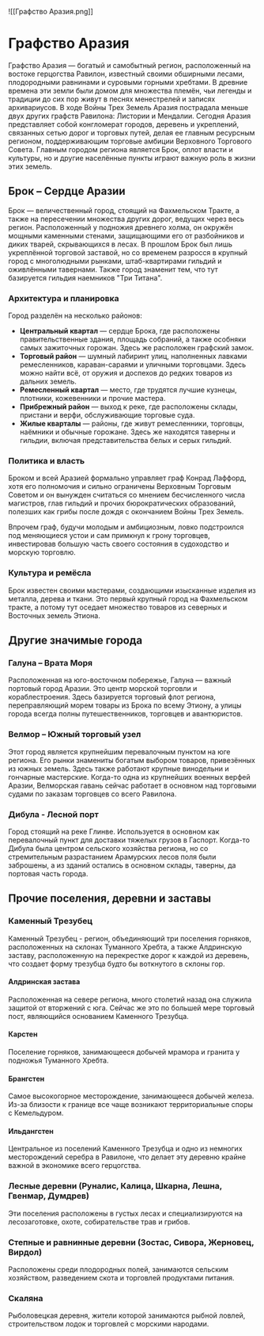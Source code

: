 ![[Графство Аразия.png]]
# Графство Аразия

Графство Аразия — богатый и самобытный регион, расположенный на востоке герцогства Равилон, известный своими обширными лесами, плодородными равнинами и суровыми горными хребтами. В древние времена эти земли были домом для множества племён, чьи легенды и традиции до сих пор живут в песнях менестрелей и записях архивариусов. В ходе Войны Трех Земель Аразия пострадала меньше двух других графств Равилона: Листории и Мендалии. Сегодня Аразия представляет собой конгломерат городов, деревень и укреплений, связанных сетью дорог и торговых путей, делая ее главным ресурсным регионом, поддерживающим торговые амбиции Верховного Торгового Совета. Главным городом региона является Брок, оплот власти и культуры, но и другие населённые пункты играют важную роль в жизни этих земель.

## Брок – Сердце Аразии

Брок — величественный город, стоящий на Фахмельском Тракте, а также на пересечении множества других дорог, ведущих через весь регион. Расположенный у подножия древнего холма, он окружён мощными каменными стенами, защищающими его от разбойников и диких тварей, скрывающихся в лесах. В прошлом Брок был лишь укреплённой торговой заставой, но со временем разросся в крупный город с многолюдными рынками, штаб-квартирами гильдий и оживлёнными тавернами. Также город знаменит тем, что тут базируется гильдия наемников "Три Титана".
### Архитектура и планировка
Город разделён на несколько районов:
- **Центральный квартал** — сердце Брока, где расположены правительственные здания, площадь собраний, а также особняки самых зажиточных горожан. Здесь же расположен графский замок.
- **Торговый район** — шумный лабиринт улиц, наполненных лавками ремесленников, караван-сараями и уличными торговцами. Здесь можно найти всё, от оружия и доспехов до редких товаров из дальних земель.
- **Ремесленный квартал** — место, где трудятся лучшие кузнецы, плотники, кожевенники и прочие мастера.
- **Прибрежный район** — выход к реке, где расположены склады, пристани и верфи, обслуживающие торговые суда.
- **Жилые кварталы** — районы, где живут ремесленники, торговцы, наёмники и обычные горожане. Здесь же находятся таверны и гильдии, включая представительства белых и серых гильдий.
### Политика и власть
Броком и всей Аразией формально управляет граф Конрад Лаффорд, хотя его полномочия и сильно ограничены Верховным Торговым Советом и он вынужден считаться со мнением бесчисленного числа магистров, глав гильдий и прочих бюрократических образований, полезших как грибы после дождя с окончанием Войны Трех Земель.

Впрочем граф, будучи молодым и амбициозным, ловко подстроился под меняющиеся устои и сам примкнул к грону торговцев, инвестировав большую часть своего состояния в судоходство и морскую торговлю.
### Культура и ремёсла
Брок известен своими мастерами, создающими изысканные изделия из металла, дерева и ткани. Это первый крупный город на Фахмельском тракте, а потому тут оседает множество товаров из северных и Восточных земель Этиона.
## Другие значимые города

### Галуна – Врата Моря
Расположенная на юго-восточном побережье, Галуна — важный портовый город Аразии. Это центр морской торговли и кораблестроения. Здесь базируется торговый флот региона, переправляющий морем товары из Брока по всему Этиону, а улицы города всегда полны путешественников, торговцев и авантюристов.

### Велмор – Южный торговый узел
Этот город является крупнейшим перевалочным пунктом на юге региона. Его рынки знамениты богатым выбором товаров, привезённых из южных земель. Здесь также работают крупные винодельни и гончарные мастерские. Когда-то одна из крупнейших военных верфей Аразии, Велморская гавань сейчас работает в основном над торговыми судами по заказам торговцев со всего Равилона.

### Дибула - Лесной порт
Город стоящий на реке Глинве. Используется в основном как перевалочный пункт для доставки тяжелых грузов в Гаспорт. Когда-то Дибула была центром сельского хозяйства региона, но со стремительным разрастанием Арамурских лесов поля были заброшены, а из зданий остались в основном склады, таверны, да портовая часть города.

## Прочие поселения, деревни и заставы

### Каменный Трезубец
Каменный Трезубец - регион, объединяющий три поселения горняков, расположенных на склонах Туманного Хребта, а также Алдринскую заставу, расположенную на перекрестке дорог к каждой из деревень, что создает форму трезубца будто бы воткнутого в склоны гор.
#### Алдринская застава
Расположенная на севере региона, много столетий назад она служила защитой от вторжений с юга. Сейчас же это по большей мере торговый пост, являющийся основанием Каменного Трезубца.
#### Карстен
Поселение горняков, занимающееся добычей мрамора и гранита у подножья Туманного Хребта.
#### Брангстен
Самое высокогорное месторождение, занимающееся добычей железа. Из-за близости к границе все чаще возникают территориальные споры с Кемельдуром.
#### Ильдангстен
Центральное из поселений Каменного Трезубца и одно из немногих месторождений серебра в Равилоне, что делает эту деревню крайне важной в экономике всего герцогства.
### Лесные деревни (Руналис, Калица, Шкарна, Лешна, Гвенмар, Думдрев)
Эти поселения расположены в густых лесах и специализируются на лесозаготовке, охоте, собирательстве трав и грибов.
### Степные и равнинные деревни (Зостас, Сивора, Жерновец, Вирдол)
Расположены среди плодородных полей, занимаются сельским хозяйством, разведением скота и торговлей продуктами питания.
### Скаляна
Рыболовецкая деревня, жители которой занимаются рыбной ловлей, строительством лодок и торговлей с морскими народами.